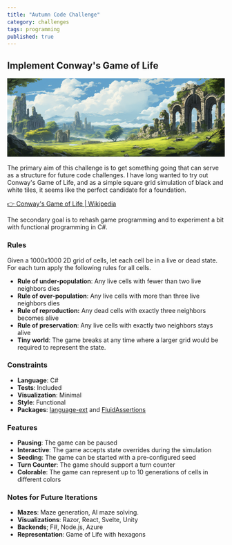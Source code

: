 ```yaml
---
title: "Autumn Code Challenge"
category: challenges
tags: programming
published: true
---
```


## Implement Conway's Game of Life

![  ](/assets/conways-game-of-life--masthead.png)

The primary aim of this challenge is to get something going that can serve as a
structure for future code challenges. I have long wanted to try out Conway's
Game of Life, and as a simple square grid simulation of black and white tiles,
it seems like the perfect candidate for a foundation. 

[👉 Conway's Game of Life \| Wikipedia](https://en.wikipedia.org/wiki/Conway%27s_Game_of_Life)

The secondary goal is to rehash game programming and to experiment a bit with
functional programming in C#.

### Rules

Given a 1000x1000 2D grid of cells, let each cell be in a live or dead state.  
For each turn apply the following rules for all cells.  

* **Rule of under-population**: Any live cells with fewer than two live neighbors
  dies
* **Rule of over-population**: Any live cells with more than three live neighbors
  dies
* **Rule of reproduction:** Any dead cells with exactly three neighbors becomes
  alive
* **Rule of preservation**: Any live cells with exactly two neighbors stays
  alive
* **Tiny world**: The game breaks at any time where a larger grid would be
  required to represent the state.

### Constraints 

* **Language**: C#
* **Tests**: Included
* **Visualization**: Minimal
* **Style**: Functional
* **Packages**: [language-ext](https://github.com/louthy/language-ext) and [FluidAssertions](https://fluentassertions.com/)
<!-- * (Alternatives Nullable.Extensions, CSharpFunctionalExtensions) -->

### Features

* **Pausing**: The game can be paused
* **Interactive**: The game accepts state overrides during the simulation
* **Seeding**: The game can be started with a pre-configured seed
* **Turn Counter**: The game should support a turn counter
* **Colorable**: The game can represent up to 10 generations of cells in different colors

### Notes for Future Iterations

* **Mazes**: Maze generation, AI maze solving.
* **Visualizations**: Razor, React, Svelte, Unity
* **Backends**; F#, Node.js, Azure
* **Representation**: Game of Life with hexagons